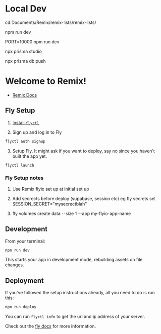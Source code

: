 # Local Dev

cd Documents/Remix/remix-lists/remix-lists/

npm run dev

PORT=10000 npm run dev

npx prisma studio

npx prisma db push

# Welcome to Remix!

- [Remix Docs](https://remix.run/docs)

## Fly Setup

1. [Install `flyctl`](https://fly.io/docs/getting-started/installing-flyctl/)

2. Sign up and log in to Fly

```sh
flyctl auth signup
```

3. Setup Fly. It might ask if you want to deploy, say no since you haven't built the app yet.

```sh
flyctl launch
```

### Fly Setup notes

1. Use Remix flyio set up at initial set up

2. Add secrects before deploy (supabase, session etc) eg fly secrets set SESSION_SECRET="mysecrectblah"

3. fly volumes create data --size 1 --app my-flyio-app-name

## Development

From your terminal:

```sh
npm run dev
```

This starts your app in development mode, rebuilding assets on file changes.

## Deployment

If you've followed the setup instructions already, all you need to do is run this:

```sh
npm run deploy
```

You can run `flyctl info` to get the url and ip address of your server.

Check out the [fly docs](https://fly.io/docs/getting-started/node/) for more information.

